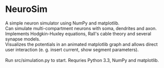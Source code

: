 NeuroSim
========

A simple neuron simulator using NumPy and matplotlib.<br>
Can simulate multi-compartment neurons with soma, dendrites and axon. 
Implements Hodgkin-Huxley equations, Rall's cable theory and several synapse models. <br>
Visualizes the potentials in an animated matplotlib graph and allows direct user interaction (e. g. insert current, show segment parameters).
<br><br>
Run src/simulation.py to start. Requries Python 3.3, NumPy and matplotlib. 
